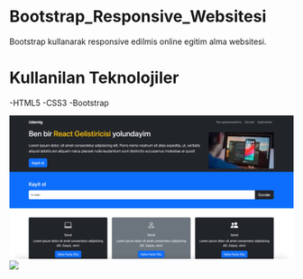 # Bootstrap_Responsive_Websitesi

Bootstrap kullanarak responsive edilmis online egitim alma websitesi.

# Kullanilan Teknolojiler

-HTML5
-CSS3
-Bootstrap

![](/Ekran-resmi.jpg)
![](/Calisir-hali.gif)
